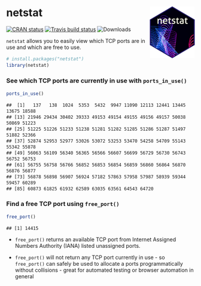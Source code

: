 
# netstat <a href='https://github.com/stevecondylios/netstat'><img src='man/figures/netstat.png' align="right" height="139" /></a>

<!-- badges: start -->

[![CRAN
status](https://www.r-pkg.org/badges/version/netstat)](https://cran.r-project.org/package=netstat)
[![Travis build
status](https://travis-ci.org/stevecondylios/netstat.svg?branch=master)](https://travis-ci.org/stevecondylios/netstat)
![Downloads](https://cranlogs.r-pkg.org/badges/netstat)
<!-- badges: end -->

`netstat` allows you to easily view which TCP ports are in use and which
are free to use.

``` r
# install.packages("netstat")
library(netstat)
```

### See which TCP ports are currently in use with `ports_in_use()`

``` r
ports_in_use()
```

    ##  [1]   137   138  1024  5353  5432  9947 11090 12113 12441 13445 13675 18588
    ## [13] 21946 29434 30402 39333 49153 49154 49155 49156 49157 50038 50869 51223
    ## [25] 51225 51226 51233 51238 51281 51282 51285 51286 51287 51497 51882 52366
    ## [37] 52874 52953 52977 53026 53072 53253 53470 54258 54709 55143 55342 55878
    ## [49] 56063 56109 56340 56365 56566 56607 56699 56729 56730 56743 56752 56753
    ## [61] 56755 56758 56766 56852 56853 56854 56859 56860 56864 56870 56876 56877
    ## [73] 56878 56898 56907 56924 57182 57863 57958 57987 58939 59344 59457 60289
    ## [85] 60873 61825 61932 62589 63035 63561 64543 64720

### Find a free TCP port using `free_port()`

``` r
free_port()
```

    ## [1] 14415

-   `free_port()` returns an available TCP port from Internet Assigned
    Numbers Authority (IANA) listed unassigned ports.

-   `free_port()` will not return any TCP port currently in use - so
    `free_port()` can safely be used to allocate a ports
    programmatically without collisions - great for automated testing or
    browser automation in general
